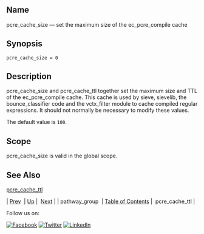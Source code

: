 <a name="conf.ref.pcre_cache_size"></a>
## Name

pcre_cache_size — set the maximum size of the ec_pcre_compile cache

## Synopsis

`pcre_cache_size = 0`

<a name="idp25833968"></a>
## Description

pcre_cache_size and pcre_cache_ttl together set the maximum size and TTL of the ec_pcre_compile cache. This cache is used by sieve, sievelib, the bounce_classifier code and the vctx_filter module to cache compiled regular expressions. It should not normally be necessary to modify these values.

The default value is `100`.

<a name="idp25836992"></a>
## Scope

pcre_cache_size is valid in the global scope.

<a name="idp25838832"></a>
## See Also

[pcre_cache_ttl](conf.ref.pcre_cache_ttl.php "pcre_cache_ttl")

| [Prev](conf.ref.pathway_group.php)  | [Up](config.options.ref.php) |  [Next](conf.ref.pcre_cache_ttl.php) |
| pathway_group  | [Table of Contents](index.php) |  pcre_cache_ttl |

Follow us on:

[![Facebook](https://support.messagesystems.com/images/icon-facebook.png)](http://www.facebook.com/messagesystems) [![Twitter](https://support.messagesystems.com/images/icon-twitter.png)](http://twitter.com/#!/MessageSystems) [![LinkedIn](https://support.messagesystems.com/images/icon-linkedin.png)](http://www.linkedin.com/company/message-systems)